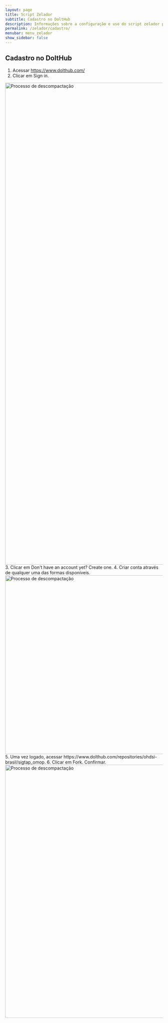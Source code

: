 ```yaml
---
layout: page
title: Script Zelador
subtitle: Cadastro no DoltHub
description: Informações sobre a configuração e uso do script zelador para mapeamento do SIGTAP para OMOP
permalink: /zelador/cadastro/
menubar: menu_zelador
show_sidebar: false
---
```


## Cadastro no DoltHub
1. Acessar https://www.dolthub.com/  
2. Clicar em Sign in.	
<img src="https://ohdsi-brasil.github.io/SIGTAP2OMOP/img/dolt_signin.png" alt="Processo de descompactação" class="center" style="width:1536px;"/>
3. Clicar em Don't have an account yet? Create one.  
4. Criar conta através de qualquer uma das formas disponíveis.  
<img src="https://ohdsi-brasil.github.io/SIGTAP2OMOP/img/dolt_create.png" alt="Processo de descompactação" class="center" style="height: 570px; width:1016px;"/>
5. Uma vez logado, acessar https://www.dolthub.com/repositories/ohdsi-brasil/sigtap_omop.  
6. Clicar em Fork. Confirmar.  
<img src="https://ohdsi-brasil.github.io/SIGTAP2OMOP/img/dolt_fork.png" alt="Processo de descompactação" class="center" style="height: 807px; width:1536px;"/>
